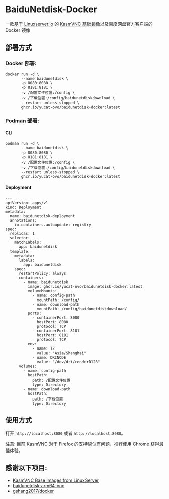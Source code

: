 # BaiduNetdisk-Docker

一款基于 [Linuxserver.io](https://www.linuxserver.io/) 的 [KasmVNC 基础镜像](https://github.com/linuxserver/docker-baseimage-kasmvnc)以及百度网盘官方客户端的 Docker 镜像

## 部署方式

### Docker 部署:
```shell
docker run -d \
       --name baidunetdisk \
       -p 8080:8080 \
       -p 8181:8181 \
       -v /配置文件位置:/config \
       -v /下载位置:/config/baidunetdiskdownload \
       --restart unless-stopped \
       ghcr.io/yucat-ovo/baidunetdisk-docker:latest
```

### Podman 部署:
#### CLI
```shell
podman run -d \
       --name baidunetdisk \
       -p 8080:8080 \
       -p 8181:8181 \
       -v /配置文件位置:/config \
       -v /下载位置:/config/baidunetdiskdownload \
       --restart unless-stopped \
       ghcr.io/yucat-ovo/baidunetdisk-docker:latest
```
#### Deployment
```shell
---
apiVersion: apps/v1
kind: Deployment
metadata:
  name: baidunetdisk-deployment
  annotations:
    io.containers.autoupdate: registry
spec:
  replicas: 1
  selector:
    matchLabels:
      app: baidunetdisk
  template:
    metadata:
      labels:
        app: baidunetdisk
    spec:
      restartPolicy: always
      containers:
        - name: baidunetdisk
          image: ghcr.io/yucat-ovo/baidunetdisk-docker:latest
          volumeMounts:
            - name: config-path
              mountPath: /config/
            - name: download-path
              mountPath: /config/baidunetdiskdownload/
          ports:
            - containerPort: 8080
              hostPort: 8080
              protocol: TCP
            - containerPort: 8181
              hostPort: 8181
              protocol: TCP
          env:
            - name: TZ
              value: "Asia/Shanghai"
            - name: DRINODE
              value: "/dev/dri/renderD128"
      volumes:
        - name: config-path
          hostPath:
            path: /配置文件位置
            type: Directory
        - name: download-path
          hostPath:
            path: /下载位置
            type: Directory
```

## 使用方式
打开 `http://localhost:8080` 或者 `http://localhost:8080`。

注意: 目前 KasmVNC 对于 Firefox 的支持貌似有问题，推荐使用 Chrome 获得最佳体验。

## 感谢以下项目:
- [KasmVNC Base Images from LinuxServer](https://github.com/linuxserver/docker-baseimage-kasmvnc)
- [baidunetdisk-arm64-vnc](https://github.com/eMUQI/baidunetdisk-arm64-vnc)
- [gshang2017/docker](https://github.com/gshang2017/docker)